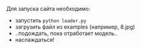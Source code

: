 Для запуска сайта необходимо:  
- запустить `python loader.py`
- загрузить файл из examples (например, 8.jpg)
- ..подождать, пока отработает модель..
- наслаждаться!
